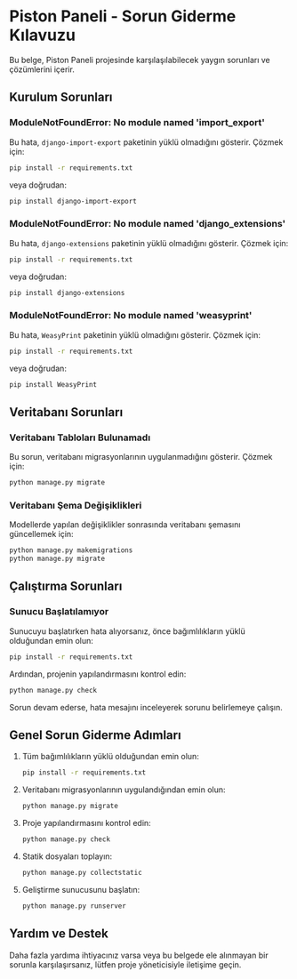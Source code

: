 # Piston Paneli - Sorun Giderme Kılavuzu

Bu belge, Piston Paneli projesinde karşılaşılabilecek yaygın sorunları ve çözümlerini içerir.

## Kurulum Sorunları

### ModuleNotFoundError: No module named 'import_export'

Bu hata, `django-import-export` paketinin yüklü olmadığını gösterir. Çözmek için:

```bash
pip install -r requirements.txt
```

veya doğrudan:

```bash
pip install django-import-export
```

### ModuleNotFoundError: No module named 'django_extensions'

Bu hata, `django-extensions` paketinin yüklü olmadığını gösterir. Çözmek için:

```bash
pip install -r requirements.txt
```

veya doğrudan:

```bash
pip install django-extensions
```

### ModuleNotFoundError: No module named 'weasyprint'

Bu hata, `WeasyPrint` paketinin yüklü olmadığını gösterir. Çözmek için:

```bash
pip install -r requirements.txt
```

veya doğrudan:

```bash
pip install WeasyPrint
```

## Veritabanı Sorunları

### Veritabanı Tabloları Bulunamadı

Bu sorun, veritabanı migrasyonlarının uygulanmadığını gösterir. Çözmek için:

```bash
python manage.py migrate
```

### Veritabanı Şema Değişiklikleri

Modellerde yapılan değişiklikler sonrasında veritabanı şemasını güncellemek için:

```bash
python manage.py makemigrations
python manage.py migrate
```

## Çalıştırma Sorunları

### Sunucu Başlatılamıyor

Sunucuyu başlatırken hata alıyorsanız, önce bağımlılıkların yüklü olduğundan emin olun:

```bash
pip install -r requirements.txt
```

Ardından, projenin yapılandırmasını kontrol edin:

```bash
python manage.py check
```

Sorun devam ederse, hata mesajını inceleyerek sorunu belirlemeye çalışın.

## Genel Sorun Giderme Adımları

1. Tüm bağımlılıkların yüklü olduğundan emin olun:
   ```bash
   pip install -r requirements.txt
   ```

2. Veritabanı migrasyonlarının uygulandığından emin olun:
   ```bash
   python manage.py migrate
   ```

3. Proje yapılandırmasını kontrol edin:
   ```bash
   python manage.py check
   ```

4. Statik dosyaları toplayın:
   ```bash
   python manage.py collectstatic
   ```

5. Geliştirme sunucusunu başlatın:
   ```bash
   python manage.py runserver
   ```

## Yardım ve Destek

Daha fazla yardıma ihtiyacınız varsa veya bu belgede ele alınmayan bir sorunla karşılaşırsanız, lütfen proje yöneticisiyle iletişime geçin.